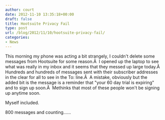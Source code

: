 ```yaml
---
author: court
date: 2012-11-10 13:35:18+00:00
draft: false
title: Hootsuite Privacy Fail
type: post
url: /blog/2012/11/10/hootsuite-privacy-fail/
categories:
- News
---
```


This morning my phone was acting a bit strangely, I couldn't delete some messages from Hootsuite for some reason.Â  I opened up the laptop to see what was really in my inbox and it seems that they messed up large today.Â  Hundreds and hundreds of messages sent with their subscriber addresses in the clear for all to see in the To: line.Â  A mistake, obviously but the added bit is the message is a reminder that "your 60 day trial is expiring" and to sign up soon.Â  Methinks that most of these people won't be signing up anytime soon.

Myself included.

800 messages and counting......
